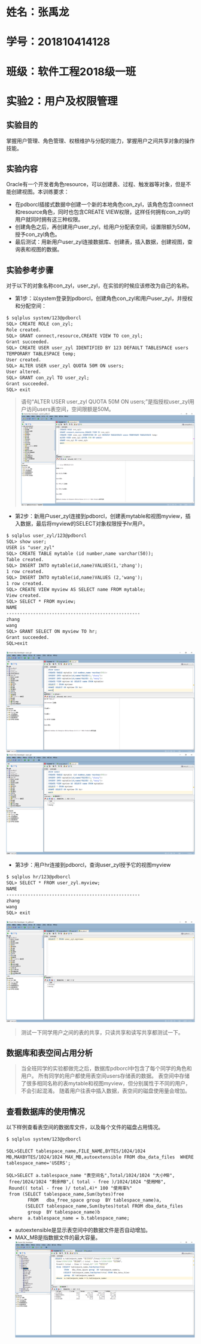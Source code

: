 # 姓名：张禹龙

# 学号：201810414128

# 班级：软件工程2018级一班

# 实验2：用户及权限管理

## 实验目的

掌握用户管理、角色管理、权根维护与分配的能力，掌握用户之间共享对象的操作技能。

## 实验内容

Oracle有一个开发者角色resource，可以创建表、过程、触发器等对象，但是不能创建视图。本训练要求：

- 在pdborcl插接式数据中创建一个新的本地角色con_zyl，该角色包含connect和resource角色，同时也包含CREATE VIEW权限，这样任何拥有con_zyl的用户就同时拥有这三种权限。
- 创建角色之后，再创建用户user_zyl，给用户分配表空间，设置限额为50M，授予con_zyl角色。
- 最后测试：用新用户user_zyl连接数据库、创建表，插入数据，创建视图，查询表和视图的数据。

## 实验参考步骤

对于以下的对象名称con_zyl，user_zyl，在实验的时候应该修改为自己的名称。

- 第1步：以system登录到pdborcl，创建角色con_zyl和用户user_zyl，并授权和分配空间：

```
$ sqlplus system/123@pdborcl
SQL> CREATE ROLE con_zyl;
Role created.
SQL> GRANT connect,resource,CREATE VIEW TO con_zyl;
Grant succeeded.
SQL> CREATE USER user_zyl IDENTIFIED BY 123 DEFAULT TABLESPACE users TEMPORARY TABLESPACE temp;
User created.
SQL> ALTER USER user_zyl QUOTA 50M ON users;
User altered.
SQL> GRANT con_zyl TO user_zyl;
Grant succeeded.
SQL> exit
```

> 语句“ALTER USER user_zyl QUOTA 50M ON users;”是指授权user_zyl用户访问users表空间，空间限额是50M。
![步骤一截图](1.png)

- 第2步：新用户user_zyl连接到pdborcl，创建表mytable和视图myview，插入数据，最后将myview的SELECT对象权限授予hr用户。

```
$ sqlplus user_zyl/123@pdborcl
SQL> show user;
USER is "user_zyl"
SQL> CREATE TABLE mytable (id number,name varchar(50));
Table created.
SQL> INSERT INTO mytable(id,name)VALUES(1,'zhang');
1 row created.
SQL> INSERT INTO mytable(id,name)VALUES (2,'wang');
1 row created.
SQL> CREATE VIEW myview AS SELECT name FROM mytable;
View created.
SQL> SELECT * FROM myview;
NAME
--------------------------------------------------
zhang
wang
SQL> GRANT SELECT ON myview TO hr;
Grant succeeded.
SQL>exit
```
![步骤二截图](2_1.png)
![步骤二截图](2_2.png)

- 第3步：用户hr连接到pdborcl，查询user_zyl授予它的视图myview

```
$ sqlplus hr/123@pdborcl
SQL> SELECT * FROM user_zyl.myview;
NAME
--------------------------------------------------
zhang
wang
SQL> exit
```
![步骤三截图](3.png)
> 测试一下同学用户之间的表的共享，只读共享和读写共享都测试一下。

## 数据库和表空间占用分析

> 当全班同学的实验都做完之后，数据库pdborcl中包含了每个同学的角色和用户。 所有同学的用户都使用表空间users存储表的数据。 表空间中存储了很多相同名称的表mytable和视图myview，但分别属性于不同的用户，不会引起混淆。 随着用户往表中插入数据，表空间的磁盘使用量会增加。

## 查看数据库的使用情况

以下样例查看表空间的数据库文件，以及每个文件的磁盘占用情况。

```
$ sqlplus system/123@pdborcl

SQL>SELECT tablespace_name,FILE_NAME,BYTES/1024/1024 MB,MAXBYTES/1024/1024 MAX_MB,autoextensible FROM dba_data_files  WHERE  tablespace_name='USERS';

SQL>SELECT a.tablespace_name "表空间名",Total/1024/1024 "大小MB",
 free/1024/1024 "剩余MB",( total - free )/1024/1024 "使用MB",
 Round(( total - free )/ total,4)* 100 "使用率%"
 from (SELECT tablespace_name,Sum(bytes)free
        FROM   dba_free_space group  BY tablespace_name)a,
       (SELECT tablespace_name,Sum(bytes)total FROM dba_data_files
        group  BY tablespace_name)b
 where  a.tablespace_name = b.tablespace_name;
```

- autoextensible是显示表空间中的数据文件是否自动增加。
- MAX_MB是指数据文件的最大容量。
![表使用情况](表使用情况.png)
